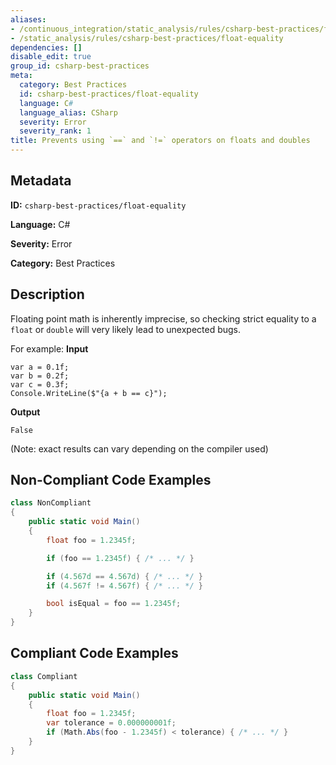 ```yaml
---
aliases:
- /continuous_integration/static_analysis/rules/csharp-best-practices/float-equality
- /static_analysis/rules/csharp-best-practices/float-equality
dependencies: []
disable_edit: true
group_id: csharp-best-practices
meta:
  category: Best Practices
  id: csharp-best-practices/float-equality
  language: C#
  language_alias: CSharp
  severity: Error
  severity_rank: 1
title: Prevents using `==` and `!=` operators on floats and doubles
---
```

<!--  SOURCED FROM https://github.com/DataDog/datadog-static-analyzer-rule-docs -->


## Metadata
**ID:** `csharp-best-practices/float-equality`

**Language:** C#

**Severity:** Error

**Category:** Best Practices

## Description
Floating point math is inherently imprecise, so checking strict equality to a `float` or `double` will very likely lead to unexpected bugs.

For example:
**Input**
```
var a = 0.1f;
var b = 0.2f;
var c = 0.3f;
Console.WriteLine($"{a + b == c}");
```
**Output**
```
False
```
(Note: exact results can vary depending on the compiler used)

## Non-Compliant Code Examples
```csharp
class NonCompliant
{
    public static void Main()
    {
        float foo = 1.2345f;

        if (foo == 1.2345f) { /* ... */ }

        if (4.567d == 4.567d) { /* ... */ }
        if (4.567f != 4.567f) { /* ... */ }

        bool isEqual = foo == 1.2345f;
    }
}
```

## Compliant Code Examples
```csharp
class Compliant
{
    public static void Main()
    {
        float foo = 1.2345f;
        var tolerance = 0.000000001f;
        if (Math.Abs(foo - 1.2345f) < tolerance) { /* ... */ }
    }
}
```
